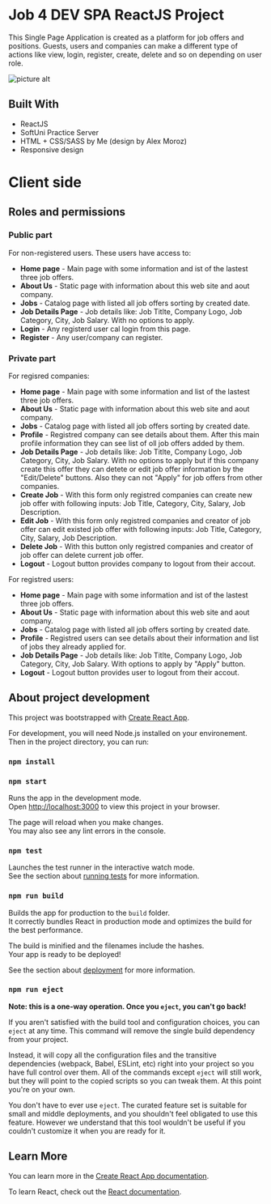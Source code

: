# Job 4 DEV SPA ReactJS Project

This Single Page Application is created as a platform for job offers and positions. Guests, users and companies can make a different type of actions like view, login, register, create, delete and so on depending on user role. 

![picture alt](https://www.studiocooking.com/wp-content/uploads/2022/08/screenshot.png "Job 4 DEV Home page")

## Built With

* ReactJS
* SoftUni Practice Server
* HTML + CSS/SASS by Me (design by Alex Moroz)
* Responsive design

# Client side
## Roles and permissions
### Public part

For non-registered users. These users have access to:

* **Home page** - Main page with some information and ist of the lastest three job offers.
* **About Us** - Static page with information about this web site and aout company.
* **Jobs** - Catalog page with listed all job offers sorting by created date.
* **Job Details Page** - Job details like: Job Titlte, Company Logo, Job Category, City, Job Salary. With no options to apply.
* **Login** - Any registerd user cal login from this page.
* **Register** - Any user/company can register.

### Private part

For regisred companies:

* **Home page** - Main page with some information and list of the lastest three job offers.
* **About Us** - Static page with information about this web site and aout company.
* **Jobs** - Catalog page with listed all job offers sorting by created date.
* **Profile**  - Registred company can see details about them. After this main profile information they can see list of oll job offers added by them.
* **Job Details Page** - Job details like: Job Titlte, Company Logo, Job Category, City, Job Salary. With no options to apply but if this company create this offer they can detete or edit job offer information by the "Edit/Delete" buttons. Also they can not "Apply" for job offers from other companies.
* **Create Job** - With this form only registred companies can create new job offer with following inputs: Job Title, Category, City, Salary, Job Description.
* **Edit Job** - With this form only registred companies and creator of job offer can edit existed job offer with following inputs: Job Title, Category, City, Salary, Job Description.
* **Delete Job** - With this button only registred companies and creator of job offer can delete current job offer.
* **Logout** - Logout button provides company to logout from their accout.

For registred users:

* **Home page** - Main page with some information and ist of the lastest three job offers.
* **About Us** - Static page with information about this web site and aout company.
* **Jobs** - Catalog page with listed all job offers sorting by created date.
* **Profile**  - Registred users can see details about their information and list of jobs they already applied for.
* **Job Details Page** - Job details like: Job Titlte, Company Logo, Job Category, City, Job Salary. With options to apply by "Apply" button.
* **Logout** - Logout button provides user to logout from their accout.


## About project development

This project was bootstrapped with [Create React App](https://github.com/facebook/create-react-app).

For development, you will need Node.js installed on your environement.
Then in the project directory, you can run:

### `npm install`
### `npm start`

Runs the app in the development mode.\
Open [http://localhost:3000](http://localhost:3000) to view this project in your browser.

The page will reload when you make changes.\
You may also see any lint errors in the console.

### `npm test`

Launches the test runner in the interactive watch mode.\
See the section about [running tests](https://facebook.github.io/create-react-app/docs/running-tests) for more information.

### `npm run build`

Builds the app for production to the `build` folder.\
It correctly bundles React in production mode and optimizes the build for the best performance.

The build is minified and the filenames include the hashes.\
Your app is ready to be deployed!

See the section about [deployment](https://facebook.github.io/create-react-app/docs/deployment) for more information.

### `npm run eject`

**Note: this is a one-way operation. Once you `eject`, you can't go back!**

If you aren't satisfied with the build tool and configuration choices, you can `eject` at any time. This command will remove the single build dependency from your project.

Instead, it will copy all the configuration files and the transitive dependencies (webpack, Babel, ESLint, etc) right into your project so you have full control over them. All of the commands except `eject` will still work, but they will point to the copied scripts so you can tweak them. At this point you're on your own.

You don't have to ever use `eject`. The curated feature set is suitable for small and middle deployments, and you shouldn't feel obligated to use this feature. However we understand that this tool wouldn't be useful if you couldn't customize it when you are ready for it.

## Learn More

You can learn more in the [Create React App documentation](https://facebook.github.io/create-react-app/docs/getting-started).

To learn React, check out the [React documentation](https://reactjs.org/).